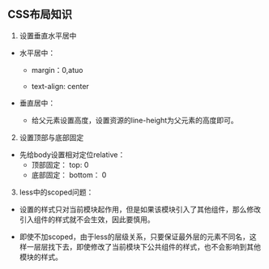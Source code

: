 ## CSS布局知识 ##
1. 设置垂直水平居中
  - 水平居中：
    - margin：0,atuo

    - text-align: center

  - 垂直居中：
    - 给父元素设置高度，设置资源的line-height为父元素的高度即可。

2. 设置顶部与底部固定
  - 先给body设置相对定位relative：
    - 顶部固定： top: 0
    - 底部固定： bottom： 0

3. less中的scoped问题：
- 设置的样式只对当前模块起作用，但是如果该模块引入了其他组件，那么修改引入组件的样式就不会生效，因此要慎用。

- 即使不加scoped，由于less的层级关系，只要保证最外层的元素不同名，这样一层层找下去，即使修改了当前模块下公共组件的样式，也不会影响到其他模块的样式。
